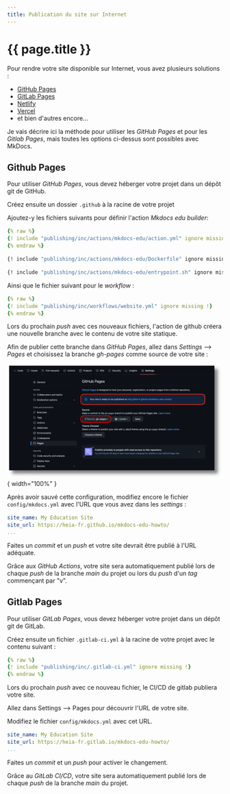 ```yaml
---
title: Publication du site sur Internet
---
```


# {{ page.title }}

Pour rendre votre site disponible sur Internet, vous avez plusieurs solutions :

- [GitHub Pages](https://pages.github.com/)
- [GitLab Pages](https://docs.gitlab.com/ee/user/project/pages/)
- [Netlify](https://www.netlify.com/)
- [Vercel](https://vercel.com/)
- et bien d'autres encore...

Je vais décrire ici la méthode pour utiliser les _GitHub Pages_
et pour les _Gitlab Pages_, mais toutes
les options ci-dessus sont possibles avec MkDocs.

## Github Pages

Pour utiliser _GitHub Pages_, vous devez héberger votre projet dans un dépôt git
de GitHub.

Créez ensuite un dossier `.github` à la racine de votre projet

Ajoutez-y les fichiers suivants pour définir l'action _Mkdocs edu builder_:

```yaml title="actions/mkdocs-edu/action.yml"
{% raw %}
{! include "publishing/inc/actions/mkdocs-edu/action.yml" ignore missing !}
{% endraw %}
```

```Dockerfile title="actions/mkdocs-edu/Dockerfile"
{! include "publishing/inc/actions/mkdocs-edu/Dockerfile" ignore missing !}
```

```bash title="actions/mkdocs-edu/entrypoint.sh"
{! include "publishing/inc/actions/mkdocs-edu/entrypoint.sh" ignore missing !}
```

Ainsi que le fichier suivant pour le _workflow_ :

```yaml title="workflows/website.yml"
{% raw %}
{! include "publishing/inc/workflows/website.yml" ignore missing !}
{% endraw %}
```

Lors du prochain _push_ avec ces nouveaux fichiers, l'action de github
créera une nouvelle branche avec le contenu de votre site statique.

Afin de publier cette branche dans _GitHub Pages_, allez dans _Settings_ --> _Pages_
et choisissez la branche _gh-pages_ comme source de votre site :

![settings](publishing/img/gh-pages-settings.png){ width="100%" }

Après avoir sauvé cette configuration, modifiez encore le fichier `config/mkdocs.yml` avec l'URL
que vous avez dans les _settings_ :

```yaml title="config/mkdocs.yml" hl_lines="2"
site_name: My Education Site
site_url: https://heia-fr.github.io/mkdocs-edu-howto/
...
```

Faites un _commit_ et un _push_ et votre site devrait être publié
à l'URL adéquate.

Grâce aux _GitHub Actions_, votre site sera automatiquement publié
lors de chaque _push_ de la branche _main_ du projet ou lors du
_push_ d'un _tag_ commençant par "v".

## Gitlab Pages

Pour utiliser _GitLab Pages_, vous devez héberger votre projet dans un dépôt git
de GitLab.


Créez ensuite un fichier `.gitlab-ci.yml` à la racine de votre projet avec
le contenu suivant :

```yaml title=".gitlab-ci.yml"
{% raw %}
{! include "publishing/inc/.gitlab-ci.yml" ignore missing !}
{% endraw %}
```

Lors du prochain _push_ avec ce nouveau fichier, le CI/CD de gitlab
publiera votre site.

Allez dans Settings --> Pages pour découvrir l'URL de votre site.

Modifiez le fichier `config/mkdocs.yml` avec cet URL.

```yaml title="config/mkdocs.yml" hl_lines="2"
site_name: My Education Site
site_url: https://heia-fr.gitlab.io/mkdocs-edu-howto/
...
```

Faites un _commit_ et un _push_ pour activer le changement.

Grâce au _GitLab CI/CD_, votre site sera automatiquement publié
lors de chaque _push_ de la branche _main_ du projet.